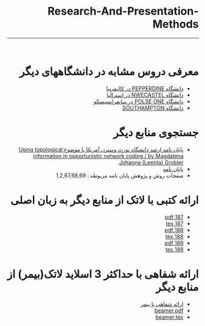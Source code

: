 <div dir="rtl">
  
# Research-And-Presentation-Methods
---

<br>


# معرفی دروس مشابه در دانشگاههای دیگر
- [دانشگاه PEPPERDINE در کالیفرنیا](https://seaver.pepperdine.edu/academics/ge/faculty/researchskills.htm)
- [دانشگاه NWECASTEL در استرالیا](https://libguides.newcastle.edu.au/researchmethods)
- [دانشگاه POLSE ONE در سانفرانسیسکو](https://journals.plos.org/plosone/article?id=10.1371/journal.pone.0218770)
- [ دانشگاه SOUTHAMPTON](https://library.soton.ac.uk/sash/research-methods)

# جستجوی منابع دیگر
- [پایان نامه ارشد دانشگاه نورث وسترن آمریکا با موضوع:Using topological information in opportunistic network coding / by Magdalena Johanna (Leenta) Grobler  ](https://hdl.handle.net/10394/2639)
- [پایان نامه](https://github.com/nazanin-amini/PNU_3991_AR/blob/main/Research-And-Presentation-Methods/grobler_magdalenaj(1).pdf)
- صفحات روش و پژوهش  پایان نامه مربوطه : 1,2,67,68,69
  

# ارائه کتبی با لاتک از منابع دیگر به زبان اصلی
- [187.pdf](https://github.com/rezvaneh77/PNU_3991_AR/blob/main/Research-And-Presentation-Methods/187.pdf)
- [187.tex](https://github.com/rezvaneh77/PNU_3991_AR/blob/main/Research-And-Presentation-Methods/187.tex)
- [188.pdf](https://github.com/rezvaneh77/PNU_3991_AR/blob/main/Research-And-Presentation-Methods/188.pdf)
- [188.tex](https://github.com/rezvaneh77/PNU_3991_AR/blob/main/Research-And-Presentation-Methods/188.tex)
- [189.pdf](https://github.com/rezvaneh77/PNU_3991_AR/blob/main/Research-And-Presentation-Methods/189.pdf)
- [189.tex](https://github.com/rezvaneh77/PNU_3991_AR/blob/main/Research-And-Presentation-Methods/189.tex)

# ارائه شفاهی با حداکثر 3 اسلاید لاتک(بیمر) از منابع دیگر
- [ارائه شفاهی با بیمر](https://aparat.com/v/pJcbO)
- [beamer.pdf](https://github.com/rezvaneh77/PNU_3991_AR/blob/main/Research-And-Presentation-Methods/beamer.pdf)
- [beamer.tex](https://github.com/rezvaneh77/PNU_3991_AR/blob/main/Research-And-Presentation-Methods/beamer.tex)






